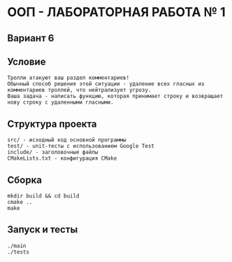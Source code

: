 # ООП - ЛАБОРАТОРНАЯ РАБОТА № 1

## Вариант 6

## Условие
```
Тролли атакуют ваш раздел комментариев!
Обычный способ решения этой ситуации - удаление всех гласных из комментариев троллей, что нейтрализует угрозу.
Ваша задача - написать функцию, которая принимает строку и возвращает нову строку с удаленными гласными.
```
## Структура проекта
```
src/ - исходный код основной программы
test/ - unit-тесты с использованием Google Test
include/ - заголовочные файлы
CMakeLists.txt - конфигурация CMake
```
## Сборка
```
mkdir build && cd build
cmake ..
make
```
## Запуск и тесты
```
./main
./tests
```
